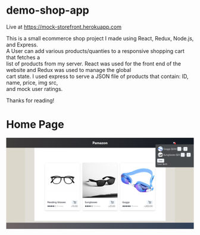# demo-shop-app

Live at https://mock-storefront.herokuapp.com

This is a small ecommerce shop project I made using React, Redux, Node.js, and Express.  
A User can add various products/quanties to a responsive shopping cart that fetches a  
list of products from my server.
React was used for the front end of the website and Redux was used to manage the global  
cart state. 
I used express to serve a JSON file of products that contain: ID, name, price, img src,  
and mock user ratings. 


Thanks for reading!

# Home Page
![Screenshot](updated_mock_shop_home.png)
